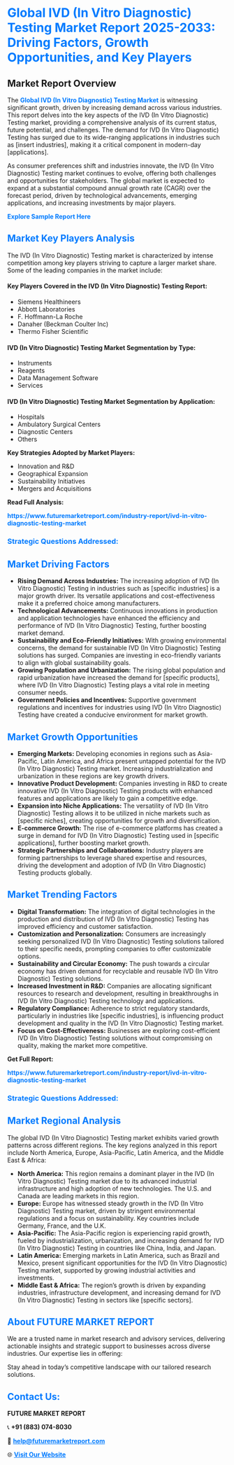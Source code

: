 <h1 style="color: #007BFF;">Global IVD (In Vitro Diagnostic) Testing Market Report 2025-2033: Driving Factors, Growth Opportunities, and Key Players</h1>

<section id="overview">
<h2>Market Report Overview</h2>
<p>The <a href="https://www.futuremarketreport.com/industry-report/ivd-in-vitro-diagnostic-testing-market" style="color: #007BFF; text-decoration: none;"><strong>Global IVD (In Vitro Diagnostic) Testing Market</strong></a> is witnessing significant growth, driven by increasing demand across various industries. This report delves into the key aspects of the IVD (In Vitro Diagnostic) Testing market, providing a comprehensive analysis of its current status, future potential, and challenges. The demand for IVD (In Vitro Diagnostic) Testing has surged due to its wide-ranging applications in industries such as [insert industries], making it a critical component in modern-day [applications].</p>
<p>As consumer preferences shift and industries innovate, the IVD (In Vitro Diagnostic) Testing market continues to evolve, offering both challenges and opportunities for stakeholders. The global market is expected to expand at a substantial compound annual growth rate (CAGR) over the forecast period, driven by technological advancements, emerging applications, and increasing investments by major players.</p>
</section>

<section id="overview">
<p><a href="https://www.futuremarketreport.com/request-sample/reportId=82800" style="color: #007BFF; text-decoration: none;"><strong>Explore Sample Report Here</strong></a></p>
</section>

<section id="key-players">
<h2 style="color: #007BFF;">Market Key Players Analysis</h2>
<p>The IVD (In Vitro Diagnostic) Testing market is characterized by intense competition among key players striving to capture a larger market share. Some of the leading companies in the market include:</p>
<h4>Key Players Covered in the IVD (In Vitro Diagnostic) Testing Report:</h4>
<ul><li>Siemens Healthineers</li><li>Abbott Laboratories</li><li>F. Hoffmann-La Roche</li><li>Danaher (Beckman Coulter Inc)</li><li>Thermo Fisher Scientific</li></ul>
<h4>IVD (In Vitro Diagnostic) Testing Market Segmentation by Type:</h4>
<ul><li>Instruments</li><li>Reagents</li><li>Data Management Software</li><li>Services</li></ul>

<h4>IVD (In Vitro Diagnostic) Testing Market Segmentation by Application:</h4>
<ul><li>Hospitals</li><li>Ambulatory Surgical Centers</li><li>Diagnostic Centers</li><li>Others</li></ul>
<p><strong>Key Strategies Adopted by Market Players:</strong></p>
<ul>
<li>Innovation and R&D</li>
<li>Geographical Expansion</li>
<li>Sustainability Initiatives</li>
<li>Mergers and Acquisitions</li>
</ul>
</section>

<section>
<p><strong>Read Full Analysis: </strong></p><a href="https://www.futuremarketreport.com/industry-report/ivd-in-vitro-diagnostic-testing-market" style="color: #007BFF; text-decoration: none;"><strong>https://www.futuremarketreport.com/industry-report/ivd-in-vitro-diagnostic-testing-market</strong></a>
<h3 style="color: #007BFF;">Strategic Questions Addressed:</h3>
</section>

<section id="driving-factors">
<h2 style="color: #007BFF;">Market Driving Factors</h2>
<ul>
<li><strong>Rising Demand Across Industries:</strong> The increasing adoption of IVD (In Vitro Diagnostic) Testing in industries such as [specific industries] is a major growth driver. Its versatile applications and cost-effectiveness make it a preferred choice among manufacturers.</li>
<li><strong>Technological Advancements:</strong> Continuous innovations in production and application technologies have enhanced the efficiency and performance of IVD (In Vitro Diagnostic) Testing, further boosting market demand.</li>
<li><strong>Sustainability and Eco-Friendly Initiatives:</strong> With growing environmental concerns, the demand for sustainable IVD (In Vitro Diagnostic) Testing solutions has surged. Companies are investing in eco-friendly variants to align with global sustainability goals.</li>
<li><strong>Growing Population and Urbanization:</strong> The rising global population and rapid urbanization have increased the demand for [specific products], where IVD (In Vitro Diagnostic) Testing plays a vital role in meeting consumer needs.</li>
<li><strong>Government Policies and Incentives:</strong> Supportive government regulations and incentives for industries using IVD (In Vitro Diagnostic) Testing have created a conducive environment for market growth.</li>
</ul>
</section>

<section id="growth-opportunities">
<h2 style="color: #007BFF;">Market Growth Opportunities</h2>
<ul>
<li><strong>Emerging Markets:</strong> Developing economies in regions such as Asia-Pacific, Latin America, and Africa present untapped potential for the IVD (In Vitro Diagnostic) Testing market. Increasing industrialization and urbanization in these regions are key growth drivers.</li>
<li><strong>Innovative Product Development:</strong> Companies investing in R&D to create innovative IVD (In Vitro Diagnostic) Testing products with enhanced features and applications are likely to gain a competitive edge.</li>
<li><strong>Expansion into Niche Applications:</strong> The versatility of IVD (In Vitro Diagnostic) Testing allows it to be utilized in niche markets such as [specific niches], creating opportunities for growth and diversification.</li>
<li><strong>E-commerce Growth:</strong> The rise of e-commerce platforms has created a surge in demand for IVD (In Vitro Diagnostic) Testing used in [specific applications], further boosting market growth.</li>
<li><strong>Strategic Partnerships and Collaborations:</strong> Industry players are forming partnerships to leverage shared expertise and resources, driving the development and adoption of IVD (In Vitro Diagnostic) Testing products globally.</li>
</ul>
</section>

<section id="trending-factors">
<h2 style="color: #007BFF;">Market Trending Factors</h2>
<ul>
<li><strong>Digital Transformation:</strong> The integration of digital technologies in the production and distribution of IVD (In Vitro Diagnostic) Testing has improved efficiency and customer satisfaction.</li>
<li><strong>Customization and Personalization:</strong> Consumers are increasingly seeking personalized IVD (In Vitro Diagnostic) Testing solutions tailored to their specific needs, prompting companies to offer customizable options.</li>
<li><strong>Sustainability and Circular Economy:</strong> The push towards a circular economy has driven demand for recyclable and reusable IVD (In Vitro Diagnostic) Testing solutions.</li>
<li><strong>Increased Investment in R&D:</strong> Companies are allocating significant resources to research and development, resulting in breakthroughs in IVD (In Vitro Diagnostic) Testing technology and applications.</li>
<li><strong>Regulatory Compliance:</strong> Adherence to strict regulatory standards, particularly in industries like [specific industries], is influencing product development and quality in the IVD (In Vitro Diagnostic) Testing market.</li>
<li><strong>Focus on Cost-Effectiveness:</strong> Businesses are exploring cost-efficient IVD (In Vitro Diagnostic) Testing solutions without compromising on quality, making the market more competitive.</li>
</ul>
</section>

<section>
<p><strong>Get Full Report: </strong></p><a href="https://www.futuremarketreport.com/industry-report/ivd-in-vitro-diagnostic-testing-market" style="color: #007BFF; text-decoration: none;"><strong>https://www.futuremarketreport.com/industry-report/ivd-in-vitro-diagnostic-testing-market</strong></a>
<h3 style="color: #007BFF;">Strategic Questions Addressed:</h3>
</section>


<section id="regional-analysis">
<h2 style="color: #007BFF;">Market Regional Analysis</h2>
<p>The global IVD (In Vitro Diagnostic) Testing market exhibits varied growth patterns across different regions. The key regions analyzed in this report include North America, Europe, Asia-Pacific, Latin America, and the Middle East & Africa:</p>
<ul>
<li><strong>North America:</strong> This region remains a dominant player in the IVD (In Vitro Diagnostic) Testing market due to its advanced industrial infrastructure and high adoption of new technologies. The U.S. and Canada are leading markets in this region.</li>
<li><strong>Europe:</strong> Europe has witnessed steady growth in the IVD (In Vitro Diagnostic) Testing market, driven by stringent environmental regulations and a focus on sustainability. Key countries include Germany, France, and the U.K.</li>
<li><strong>Asia-Pacific:</strong> The Asia-Pacific region is experiencing rapid growth, fueled by industrialization, urbanization, and increasing demand for IVD (In Vitro Diagnostic) Testing in countries like China, India, and Japan.</li>
<li><strong>Latin America:</strong> Emerging markets in Latin America, such as Brazil and Mexico, present significant opportunities for the IVD (In Vitro Diagnostic) Testing market, supported by growing industrial activities and investments.</li>
<li><strong>Middle East & Africa:</strong> The region’s growth is driven by expanding industries, infrastructure development, and increasing demand for IVD (In Vitro Diagnostic) Testing in sectors like [specific sectors].</li>
</ul>
</section>

<footer>
<h2 style="color: #007BFF;">About FUTURE MARKET REPORT</h2>
<p>We are a trusted name in market research and advisory services, delivering actionable insights and strategic support to businesses across diverse industries. Our expertise lies in offering:</p>

<p>Stay ahead in today’s competitive landscape with our tailored research solutions.</p>

<h2 style="color: #007BFF;">Contact Us:</h2>
<p><strong>FUTURE MARKET REPORT</strong></p>
<p>📞 <strong>+91 (883) 074-8030</strong></p>
<p>📧 <strong><a href="mailto:help@futuremarketreport.com" style="color: #007BFF;">help@futuremarketreport.com</a></strong></p>
<p>🌐 <strong><a href="https://www.futuremarketreport.com/" style="color: #007BFF;">Visit Our Website</a></strong></p>
</footer>